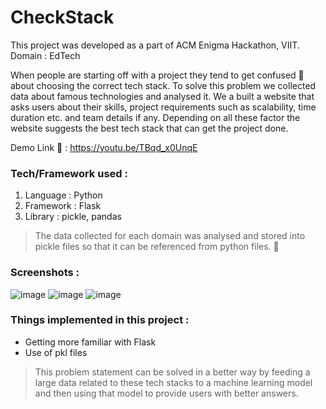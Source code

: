 # CheckStack

This project was developed as a part of ACM Enigma Hackathon, VIIT.
<br>
Domain : EdTech

When people are starting off with a project they tend to get confused 🤔 about choosing the correct tech stack. To solve this problem we collected data about famous technologies and analysed it.
We a built a website that asks users about their skills, project requirements such as scalability, time duration etc. and team details if any. Depending on all these factor the website suggests the best tech stack that can get the project done.

Demo Link 🔗 : https://youtu.be/TBqd_x0UnqE

### Tech/Framework used :
1. Language : Python
2. Framework : Flask
3. Library : pickle, pandas

> The data collected for each domain was analysed and stored into pickle files so that it can be referenced from python files. 📂

### Screenshots :

![image](https://user-images.githubusercontent.com/100659379/194768651-15072f9a-3a32-4774-9965-7442b8053396.png)
![image](https://user-images.githubusercontent.com/100659379/194768718-1ff6ba2e-bf78-4c2e-bb6c-ca66a84df025.png)
![image](https://user-images.githubusercontent.com/100659379/194768771-30932f0e-2687-4f4b-9e1a-b8469a0af0d9.png)

### Things implemented in this project : 
- Getting more familiar with Flask
- Use of pkl files

> This problem statement can be solved in a better way by feeding a large data related to these tech stacks to a machine learning model and then using that model to provide users with better answers.
